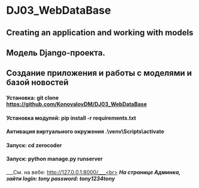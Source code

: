 # DJ03_WebDataBase

## Creating an application and working with models


## Модель Django-проекта.<br>
## Создание приложения и работы с моделями и базой новостей

#### Установка: git clone https://github.com/KonovalovDM/DJ03_WebDataBase
#### Установка модулей: pip install -r requirements.txt
#### Активация виртуального окружения .\venv\Scripts\activate
#### Запуск: cd zerocoder
#### Запуск: python manage.py runserver
___См. на вебе: http://127.0.0.1:8000/___<br>
___На странице Админка, зайти login: tony password: tony1234tony___